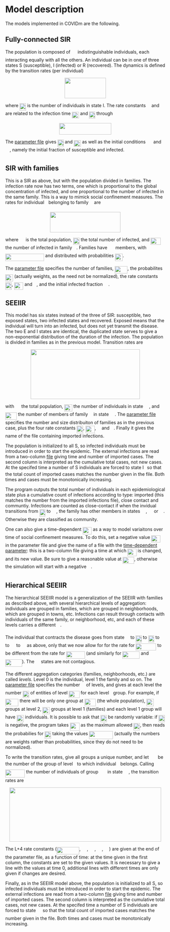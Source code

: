 
# Model description

The models implemented in COVIDm are the following.

## Fully-connected SIR

The population is composed of <img src="/model_desc/tex/f9c4988898e7f532b9f826a75014ed3c.svg?invert_in_darkmode&sanitize=true" align=middle width=14.99998994999999pt height=22.465723500000017pt/> indistinguishable individuals,
each interacting equally with all the others.  An individual can be in
one of three states S (susceptible), I (infected) or R (recovered). 
The dynamics is defined by the transition rates (per individual)

<p align="center"><img src="/model_desc/tex/a97856c18c503c5ef63cc76d8c3e5775.svg?invert_in_darkmode&sanitize=true" align=middle width=130.0391466pt height=63.5745132pt/></p>

where <img src="/model_desc/tex/acba44151255e475354dab0ce025c585.svg?invert_in_darkmode&sanitize=true" align=middle width=19.92813569999999pt height=22.465723500000017pt/> is the number of individuals in state I.  The rate
constants <img src="/model_desc/tex/8217ed3c32a785f0b5aad4055f432ad8.svg?invert_in_darkmode&sanitize=true" align=middle width=10.16555099999999pt height=22.831056599999986pt/> and <img src="/model_desc/tex/11c596de17c342edeed29f489aa4b274.svg?invert_in_darkmode&sanitize=true" align=middle width=9.423880949999988pt height=14.15524440000002pt/> are related to the infection time
<img src="/model_desc/tex/7eb44e3c5f2ccb05ae52bafea039a0b4.svg?invert_in_darkmode&sanitize=true" align=middle width=21.91224089999999pt height=20.221802699999984pt/> and <img src="/model_desc/tex/12d208b4b5de7762e00b1b8fb5c66641.svg?invert_in_darkmode&sanitize=true" align=middle width=19.034022149999988pt height=22.465723500000017pt/> through

<p align="center"><img src="/model_desc/tex/2497d8a0a73a80bfd4b178c2c4e07841.svg?invert_in_darkmode&sanitize=true" align=middle width=163.213677pt height=35.45589465pt/></p>

The [parameter file](./sir_par.dat) gives <img src="/model_desc/tex/12d208b4b5de7762e00b1b8fb5c66641.svg?invert_in_darkmode&sanitize=true" align=middle width=19.034022149999988pt height=22.465723500000017pt/> and <img src="/model_desc/tex/7eb44e3c5f2ccb05ae52bafea039a0b4.svg?invert_in_darkmode&sanitize=true" align=middle width=21.91224089999999pt height=20.221802699999984pt/> as
well as the initial conditions <img src="/model_desc/tex/7ea1d381135a7e0a3cd0eefafea7c973.svg?invert_in_darkmode&sanitize=true" align=middle width=16.632471899999988pt height=22.465723500000017pt/> and <img src="/model_desc/tex/88fbd05154e7d6a65883f20e1b18a817.svg?invert_in_darkmode&sanitize=true" align=middle width=13.77859724999999pt height=22.465723500000017pt/>, namely the initial
fraction of susceptible and infected.


## SIR with families

This is a SIR as above, but with the population divided in families.
The infection rate now has two terms, one which is proportional to the
global concentration of infected, and one proportional to the number
of infected in the same family.  This is a way to mimick social
confinement measures.  The rates for individual <img src="/model_desc/tex/77a3b857d53fb44e33b53e4c8b68351a.svg?invert_in_darkmode&sanitize=true" align=middle width=5.663225699999989pt height=21.68300969999999pt/> belonging to
family <img src="/model_desc/tex/190083ef7a1625fbc75f243cffb9c96d.svg?invert_in_darkmode&sanitize=true" align=middle width=9.81741584999999pt height=22.831056599999986pt/> are

<p align="center"><img src="/model_desc/tex/64ab1a073c0f7d5daf632abf7b9293a0.svg?invert_in_darkmode&sanitize=true" align=middle width=222.49021904999998pt height=63.5745132pt/></p>

where <img src="/model_desc/tex/f9c4988898e7f532b9f826a75014ed3c.svg?invert_in_darkmode&sanitize=true" align=middle width=14.99998994999999pt height=22.465723500000017pt/> is the total population, <img src="/model_desc/tex/acba44151255e475354dab0ce025c585.svg?invert_in_darkmode&sanitize=true" align=middle width=19.92813569999999pt height=22.465723500000017pt/> the total number of infected,
and <img src="/model_desc/tex/12d049577400c1be7fd05557a834032f.svg?invert_in_darkmode&sanitize=true" align=middle width=31.53213689999999pt height=22.465723500000017pt/> the number of infected in family <img src="/model_desc/tex/190083ef7a1625fbc75f243cffb9c96d.svg?invert_in_darkmode&sanitize=true" align=middle width=9.81741584999999pt height=22.831056599999986pt/>.  Families have <img src="/model_desc/tex/fb97d38bcc19230b0acd442e17db879c.svg?invert_in_darkmode&sanitize=true" align=middle width=17.73973739999999pt height=22.465723500000017pt/>
members, with <img src="/model_desc/tex/a96e0f223526e1719db57f23c8f3ce99.svg?invert_in_darkmode&sanitize=true" align=middle width=121.87186439999998pt height=22.465723500000017pt/> and distributed with
probabilities <img src="/model_desc/tex/c1c794a6d41ec36f4887107fb625fa05.svg?invert_in_darkmode&sanitize=true" align=middle width=24.323105399999992pt height=22.465723500000017pt/>.

The [parameter file](./sir_f_par.dat) specifies the number of
families, <img src="/model_desc/tex/0f94141a7db1d4304b554728f7b76be6.svg?invert_in_darkmode&sanitize=true" align=middle width=40.205640749999986pt height=22.465723500000017pt/>, the probabilites <img src="/model_desc/tex/c1c794a6d41ec36f4887107fb625fa05.svg?invert_in_darkmode&sanitize=true" align=middle width=24.323105399999992pt height=22.465723500000017pt/> (actually weights, as
the need not be normalized), the rate constants <img src="/model_desc/tex/f5c11fac6ffc2dccb58b3f98e6047614.svg?invert_in_darkmode&sanitize=true" align=middle width=20.279762249999987pt height=22.831056599999986pt/>,
<img src="/model_desc/tex/a549abb698d8c2c1db04d5502c7e297f.svg?invert_in_darkmode&sanitize=true" align=middle width=28.24783829999999pt height=22.831056599999986pt/> and <img src="/model_desc/tex/11c596de17c342edeed29f489aa4b274.svg?invert_in_darkmode&sanitize=true" align=middle width=9.423880949999988pt height=14.15524440000002pt/>, and the initial infected fraction <img src="/model_desc/tex/88fbd05154e7d6a65883f20e1b18a817.svg?invert_in_darkmode&sanitize=true" align=middle width=13.77859724999999pt height=22.465723500000017pt/>.


## SEEIIR

This model has six states instead of the three of SIR: susceptible,
two exposed states, two infected states and recovered.  Exposed means
that the individual will turn into an infected, but does not yet
transmit the disease.  The two E and I states are identical, the
duplicated state serves to give a non-exponential distribution of the
duration of the infection.  The population is divided in families as
in the previous model.  Transition rates are

<p align="center"><img src="/model_desc/tex/3f55e2889ffa9c70c1236a80b5cb8c2f.svg?invert_in_darkmode&sanitize=true" align=middle width=343.537062pt height=155.87549669999999pt/></p>

with <img src="/model_desc/tex/f9c4988898e7f532b9f826a75014ed3c.svg?invert_in_darkmode&sanitize=true" align=middle width=14.99998994999999pt height=22.465723500000017pt/> the total population, <img src="/model_desc/tex/4855e1a0b6043df68024a06e6eb9d355.svg?invert_in_darkmode&sanitize=true" align=middle width=24.882493349999987pt height=22.465723500000017pt/> the number of individuals in
state <img src="/model_desc/tex/cbfb1b2a33b28eab8a3e59464768e810.svg?invert_in_darkmode&sanitize=true" align=middle width=14.908688849999992pt height=22.465723500000017pt/>, and <img src="/model_desc/tex/f1e6937ee9361d7fcc96be9f2eb2ed5d.svg?invert_in_darkmode&sanitize=true" align=middle width=35.778728699999995pt height=22.465723500000017pt/> the number of members of family <img src="/model_desc/tex/190083ef7a1625fbc75f243cffb9c96d.svg?invert_in_darkmode&sanitize=true" align=middle width=9.81741584999999pt height=22.831056599999986pt/> in state
<img src="/model_desc/tex/cbfb1b2a33b28eab8a3e59464768e810.svg?invert_in_darkmode&sanitize=true" align=middle width=14.908688849999992pt height=22.465723500000017pt/>.  The [parameter file](./seeir_par.dat) specifies the number and
size distribuiton of families as in the previous case, plus the four
rate constants <img src="/model_desc/tex/f5c11fac6ffc2dccb58b3f98e6047614.svg?invert_in_darkmode&sanitize=true" align=middle width=20.279762249999987pt height=22.831056599999986pt/>, <img src="/model_desc/tex/b0adc8c70f0031d9ca1ea378d3a13c63.svg?invert_in_darkmode&sanitize=true" align=middle width=28.52451029999999pt height=22.831056599999986pt/>, <img src="/model_desc/tex/8cda31ed38c6d59d14ebefa440099572.svg?invert_in_darkmode&sanitize=true" align=middle width=9.98290094999999pt height=14.15524440000002pt/> and
<img src="/model_desc/tex/11c596de17c342edeed29f489aa4b274.svg?invert_in_darkmode&sanitize=true" align=middle width=9.423880949999988pt height=14.15524440000002pt/>.  Finally it gives the name of the file containing imported
infections.

The population is initialized to all S, so infected individuals must
be introduced in order to start the epidemic.  The external infections
are read from a two-column [file](./imported_infections.dat) giving
time and number of imported cases.  The second column is interpreted
as the cumulative total cases, not new cases.  At the specifed time a
number of S individuals are forced to state I<img src="/model_desc/tex/d0d302843978b7a7264dbb9cb2196dfd.svg?invert_in_darkmode&sanitize=true" align=middle width=6.5525476499999895pt height=14.15524440000002pt/> so that the total
count of imported cases matches the number given in the file.  Both
times and cases must be monotonically increasing.

The program outputs the total number of individuals in each
epidemiological state plus a cumulative count of infections according
to type: imported (this matches the number from the imported
infections file), close contact and communtiy.  Infections are counted
as close-contact if when the invidual transitions from <img src="/model_desc/tex/be655e6ff5e921809983a59b05ec05b4.svg?invert_in_darkmode&sanitize=true" align=middle width=18.687266399999988pt height=22.465723500000017pt/> to <img src="/model_desc/tex/d906cd9791e4b48a3b848558acda5899.svg?invert_in_darkmode&sanitize=true" align=middle width=13.77859724999999pt height=22.465723500000017pt/>,
the family has other members in states <img src="/model_desc/tex/d906cd9791e4b48a3b848558acda5899.svg?invert_in_darkmode&sanitize=true" align=middle width=13.77859724999999pt height=22.465723500000017pt/>, <img src="/model_desc/tex/9eff113852463b85a970d2d65d52280c.svg?invert_in_darkmode&sanitize=true" align=middle width=13.77859724999999pt height=22.465723500000017pt/> or <img src="/model_desc/tex/1e438235ef9ec72fc51ac5025516017c.svg?invert_in_darkmode&sanitize=true" align=middle width=12.60847334999999pt height=22.465723500000017pt/>.  Otherwise
they are classified as community.

One can also give a time-dependent <img src="/model_desc/tex/a549abb698d8c2c1db04d5502c7e297f.svg?invert_in_darkmode&sanitize=true" align=middle width=28.24783829999999pt height=22.831056599999986pt/> as a way to
model variaitons over time of social confinement measures.  To do
this, set a negative value <img src="/model_desc/tex/a549abb698d8c2c1db04d5502c7e297f.svg?invert_in_darkmode&sanitize=true" align=middle width=28.24783829999999pt height=22.831056599999986pt/> in the parameter file
and give the name of a file with the
[time-dependent parameter](./beta_vs_time.dat): this is a two-column
file giving a time at which <img src="/model_desc/tex/a549abb698d8c2c1db04d5502c7e297f.svg?invert_in_darkmode&sanitize=true" align=middle width=28.24783829999999pt height=22.831056599999986pt/> is changed, and its new value.
Be sure to give a reasonable value at <img src="/model_desc/tex/1c899e1c767eb4eac89facb5d1f2cb0d.svg?invert_in_darkmode&sanitize=true" align=middle width=36.07293689999999pt height=21.18721440000001pt/>, otherwise the simulation will start
with a negative <img src="/model_desc/tex/8217ed3c32a785f0b5aad4055f432ad8.svg?invert_in_darkmode&sanitize=true" align=middle width=10.16555099999999pt height=22.831056599999986pt/>.


## Hierarchical SEEIIR

The hierarchical SEEIIR model is a generalization of the SEEIIR with
families as described above, with several hierarchical levels of
aggregation: individuals are grouped in families, which are grouped in
neighborhoods, which are grouped in towns, etc.  Infections can result
through contacts with individuals of the same family, or neighborhood,
etc, and each of these levels carries a different <img src="/model_desc/tex/8217ed3c32a785f0b5aad4055f432ad8.svg?invert_in_darkmode&sanitize=true" align=middle width=10.16555099999999pt height=22.831056599999986pt/>.

The individual that contracts the disease goes from state <img src="/model_desc/tex/e257acd1ccbe7fcb654708f1a866bfe9.svg?invert_in_darkmode&sanitize=true" align=middle width=11.027402099999989pt height=22.465723500000017pt/> to <img src="/model_desc/tex/cc5d1b1ed1bb46a5b9c4cb510b29c8d8.svg?invert_in_darkmode&sanitize=true" align=middle width=18.687266399999988pt height=22.465723500000017pt/>
to <img src="/model_desc/tex/be655e6ff5e921809983a59b05ec05b4.svg?invert_in_darkmode&sanitize=true" align=middle width=18.687266399999988pt height=22.465723500000017pt/> to <img src="/model_desc/tex/d906cd9791e4b48a3b848558acda5899.svg?invert_in_darkmode&sanitize=true" align=middle width=13.77859724999999pt height=22.465723500000017pt/> to <img src="/model_desc/tex/9eff113852463b85a970d2d65d52280c.svg?invert_in_darkmode&sanitize=true" align=middle width=13.77859724999999pt height=22.465723500000017pt/> to <img src="/model_desc/tex/1e438235ef9ec72fc51ac5025516017c.svg?invert_in_darkmode&sanitize=true" align=middle width=12.60847334999999pt height=22.465723500000017pt/> as above, only that we now allow for
for the rate for <img src="/model_desc/tex/1129ab5181dbe8cda1795ec5fccdafec.svg?invert_in_darkmode&sanitize=true" align=middle width=63.76704509999999pt height=22.465723500000017pt/> to be different from the rate for
<img src="/model_desc/tex/4636946a03c94fd533ae50ebd4c2313e.svg?invert_in_darkmode&sanitize=true" align=middle width=58.85837594999998pt height=22.465723500000017pt/> (and similarly for <img src="/model_desc/tex/fa8ccd846b012105ff0c97ed5e7841be.svg?invert_in_darkmode&sanitize=true" align=middle width=53.94970844999998pt height=22.465723500000017pt/> and <img src="/model_desc/tex/1f444b2c14bf25cb4fe0d9355f156807.svg?invert_in_darkmode&sanitize=true" align=middle width=52.77958454999999pt height=22.465723500000017pt/>).  The <img src="/model_desc/tex/84df98c65d88c6adf15d4645ffa25e47.svg?invert_in_darkmode&sanitize=true" align=middle width=13.08219659999999pt height=22.465723500000017pt/>
states are not contagious.

The different aggregation categories (families, neighborhoods, etc.)
are called _levels_.  Level 0 is the individual, level 1 the family
and so on.  The [parameter file](./seeiir_h_par.dat) specifies the
number <img src="/model_desc/tex/ddcb483302ed36a59286424aa5e0be17.svg?invert_in_darkmode&sanitize=true" align=middle width=11.18724254999999pt height=22.465723500000017pt/> of levels, and gives at each level the number <img src="/model_desc/tex/a28763d9579bce99319cd8520393ee02.svg?invert_in_darkmode&sanitize=true" align=middle width=20.171302799999992pt height=22.465723500000017pt/> of
entities of level <img src="/model_desc/tex/b4ba0aa01606a3064bb00827756e5407.svg?invert_in_darkmode&sanitize=true" align=middle width=33.53874479999999pt height=22.831056599999986pt/> for each level <img src="/model_desc/tex/2f2322dff5bde89c37bcae4116fe20a8.svg?invert_in_darkmode&sanitize=true" align=middle width=5.2283516999999895pt height=22.831056599999986pt/> group.  For example, if
<img src="/model_desc/tex/0e312230f7e3bbd18f2262defcbf18b4.svg?invert_in_darkmode&sanitize=true" align=middle width=41.32408334999999pt height=22.465723500000017pt/> there will be only one group at <img src="/model_desc/tex/4f4dd296c2b8cc8358b3bcfa857581f7.svg?invert_in_darkmode&sanitize=true" align=middle width=35.36518424999999pt height=22.831056599999986pt/> (the whole population),
<img src="/model_desc/tex/7edb093218f7ba2b5c51886398fa9caf.svg?invert_in_darkmode&sanitize=true" align=middle width=22.500061649999992pt height=22.465723500000017pt/> groups at level 2, <img src="/model_desc/tex/dced8cd0d35e2af2d3499c10d7ee6289.svg?invert_in_darkmode&sanitize=true" align=middle width=22.500061649999992pt height=22.465723500000017pt/> groups at level 1 (families) and each
level 1 group will have <img src="/model_desc/tex/6f549764f2f97bec950c14de5352994a.svg?invert_in_darkmode&sanitize=true" align=middle width=22.500061649999992pt height=22.465723500000017pt/> individuals.  It is possible to ask that
<img src="/model_desc/tex/a28763d9579bce99319cd8520393ee02.svg?invert_in_darkmode&sanitize=true" align=middle width=20.171302799999992pt height=22.465723500000017pt/> be randomly variable: if <img src="/model_desc/tex/a28763d9579bce99319cd8520393ee02.svg?invert_in_darkmode&sanitize=true" align=middle width=20.171302799999992pt height=22.465723500000017pt/> is negative, the program takes
<img src="/model_desc/tex/346b9c00599fbecd7cf0c2b7ea91d5ef.svg?invert_in_darkmode&sanitize=true" align=middle width=30.12564719999999pt height=24.65753399999998pt/> as the maximum allowed <img src="/model_desc/tex/a28763d9579bce99319cd8520393ee02.svg?invert_in_darkmode&sanitize=true" align=middle width=20.171302799999992pt height=22.465723500000017pt/>, then reads the probabilies for
<img src="/model_desc/tex/a28763d9579bce99319cd8520393ee02.svg?invert_in_darkmode&sanitize=true" align=middle width=20.171302799999992pt height=22.465723500000017pt/> taking the values <img src="/model_desc/tex/0303c5a1ee56220c3888ff7d03329325.svg?invert_in_darkmode&sanitize=true" align=middle width=74.87427254999999pt height=24.65753399999998pt/> (actually the numbers are
weights rather than probabilities, since they do not need to be
normalized).

To write the transition rates, give all groups a unique number, and
let <img src="/model_desc/tex/47c8695a1a41562d3801560166cd7b65.svg?invert_in_darkmode&sanitize=true" align=middle width=20.899093049999987pt height=14.15524440000002pt/> be the number of the group of level <img src="/model_desc/tex/2f2322dff5bde89c37bcae4116fe20a8.svg?invert_in_darkmode&sanitize=true" align=middle width=5.2283516999999895pt height=22.831056599999986pt/> to which
individual <img src="/model_desc/tex/77a3b857d53fb44e33b53e4c8b68351a.svg?invert_in_darkmode&sanitize=true" align=middle width=5.663225699999989pt height=21.68300969999999pt/> belongs.  Calling <img src="/model_desc/tex/e26c6c2e6496281c577e8a53df97e30a.svg?invert_in_darkmode&sanitize=true" align=middle width=61.236859199999984pt height=24.65753399999998pt/> the number of
individuals of group <img src="/model_desc/tex/4539837d61243d7054004fb10a411d9a.svg?invert_in_darkmode&sanitize=true" align=middle width=20.89909469999999pt height=14.15524440000002pt/> in state <img src="/model_desc/tex/cbfb1b2a33b28eab8a3e59464768e810.svg?invert_in_darkmode&sanitize=true" align=middle width=14.908688849999992pt height=22.465723500000017pt/>, the transition rates
are

<p align="center"><img src="/model_desc/tex/e6ca712b07b66835ba131ba957d3cf71.svg?invert_in_darkmode&sanitize=true" align=middle width=477.3415845pt height=170.70283229999998pt/></p>

The L+4 rate constants (<img src="/model_desc/tex/bf9b6c39addb984a496459e55f667729.svg?invert_in_darkmode&sanitize=true" align=middle width=71.51812799999999pt height=22.831056599999986pt/>, <img src="/model_desc/tex/9811b1e861c58c0f72de45f573e7eea4.svg?invert_in_darkmode&sanitize=true" align=middle width=15.94565279999999pt height=14.15524440000002pt/>,
<img src="/model_desc/tex/0318cc8a44e98dfa8db4cd5b6f731ed4.svg?invert_in_darkmode&sanitize=true" align=middle width=15.94565279999999pt height=14.15524440000002pt/>, <img src="/model_desc/tex/f4d2e02931a81ed37d695634192ebed9.svg?invert_in_darkmode&sanitize=true" align=middle width=15.06318824999999pt height=14.15524440000002pt/>, <img src="/model_desc/tex/b20edd7d59cbe61f6558fa4a05eaacea.svg?invert_in_darkmode&sanitize=true" align=middle width=15.06318824999999pt height=14.15524440000002pt/>) are given at the end of the
parameter file, as a function of time: at the time given in the first
column, the constants are set to the given values.  It is necessary to
give a line with the values at time 0, additional lines with different
times are only given if changes are desired.

Finally, as in the SEEIIR model above, the population is initialized
to all S, so infected individuals must be introduced in order to start
the epidemic.  The external infections are read from a two-column
[file](./imported_infections.dat) giving time and number of imported
cases.  The second column is interpreted as the cumulative total
cases, not new cases.  At the specifed time a number of S individuals
are forced to state <img src="/model_desc/tex/d906cd9791e4b48a3b848558acda5899.svg?invert_in_darkmode&sanitize=true" align=middle width=13.77859724999999pt height=22.465723500000017pt/> so that the total count of imported cases
matches the number given in the file.  Both times and cases must be
monotonically increasing.
